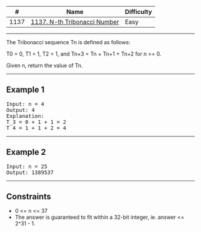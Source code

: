 | #    | Name                                                                                                                                              | Difficulty |
| ---- | ------------------------------------------------------------------------------------------------------------------------------------------------- | ---------- |
| 1137 | [1137. N-th Tribonacci Number](https://leetcode.com/problems/n-th-tribonacci-number/description/?envType=study-plan-v2&envId=dynamic-programming) | Easy       |

---
The Tribonacci sequence Tn is defined as follows: 

T0 = 0, T1 = 1, T2 = 1, and Tn+3 = Tn + Tn+1 + Tn+2 for n >= 0.

Given n, return the value of Tn.

---

## Example 1

<pre>
Input: n = 4
Output: 4
Explanation:
T_3 = 0 + 1 + 1 = 2
T_4 = 1 + 1 + 2 = 4
</pre>

---

## Example 2

<pre>
Input: n = 25
Output: 1389537
</pre>

---

## Constraints
- 0 <= n <= 37
- The answer is guaranteed to fit within a 32-bit integer, ie. answer <= 2^31 - 1.